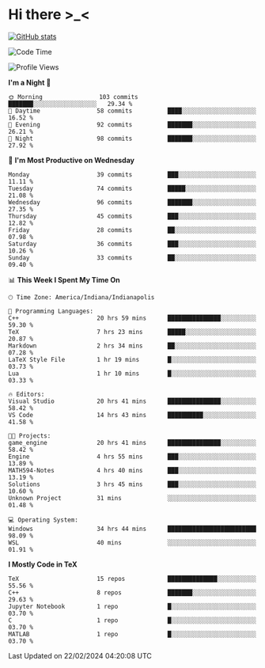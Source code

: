 # Hi there \>_<

[![GitHub stats](https://github-readme-stats.vercel.app/api?username=ARessegetesStery&show_icons=true&theme=transparent)](https://github.com/anuraghazra/github-readme-stats)

<!--START_SECTION:waka-->
![Code Time](http://img.shields.io/badge/Code%20Time-716%20hrs%2053%20mins-blue)

![Profile Views](http://img.shields.io/badge/Profile%20Views-1-blue)

**I'm a Night 🦉** 

```text
🌞 Morning                103 commits         ███████░░░░░░░░░░░░░░░░░░   29.34 % 
🌆 Daytime                58 commits          ████░░░░░░░░░░░░░░░░░░░░░   16.52 % 
🌃 Evening                92 commits          ███████░░░░░░░░░░░░░░░░░░   26.21 % 
🌙 Night                  98 commits          ███████░░░░░░░░░░░░░░░░░░   27.92 % 
```
📅 **I'm Most Productive on Wednesday** 

```text
Monday                   39 commits          ███░░░░░░░░░░░░░░░░░░░░░░   11.11 % 
Tuesday                  74 commits          █████░░░░░░░░░░░░░░░░░░░░   21.08 % 
Wednesday                96 commits          ███████░░░░░░░░░░░░░░░░░░   27.35 % 
Thursday                 45 commits          ███░░░░░░░░░░░░░░░░░░░░░░   12.82 % 
Friday                   28 commits          ██░░░░░░░░░░░░░░░░░░░░░░░   07.98 % 
Saturday                 36 commits          ███░░░░░░░░░░░░░░░░░░░░░░   10.26 % 
Sunday                   33 commits          ██░░░░░░░░░░░░░░░░░░░░░░░   09.40 % 
```


📊 **This Week I Spent My Time On** 

```text
🕑︎ Time Zone: America/Indiana/Indianapolis

💬 Programming Languages: 
C++                      20 hrs 59 mins      ███████████████░░░░░░░░░░   59.30 % 
TeX                      7 hrs 23 mins       █████░░░░░░░░░░░░░░░░░░░░   20.87 % 
Markdown                 2 hrs 34 mins       ██░░░░░░░░░░░░░░░░░░░░░░░   07.28 % 
LaTeX Style File         1 hr 19 mins        █░░░░░░░░░░░░░░░░░░░░░░░░   03.73 % 
Lua                      1 hr 10 mins        █░░░░░░░░░░░░░░░░░░░░░░░░   03.33 % 

🔥 Editors: 
Visual Studio            20 hrs 41 mins      ███████████████░░░░░░░░░░   58.42 % 
VS Code                  14 hrs 43 mins      ██████████░░░░░░░░░░░░░░░   41.58 % 

🐱‍💻 Projects: 
game_engine              20 hrs 41 mins      ███████████████░░░░░░░░░░   58.42 % 
Engine                   4 hrs 55 mins       ███░░░░░░░░░░░░░░░░░░░░░░   13.89 % 
MATH594-Notes            4 hrs 40 mins       ███░░░░░░░░░░░░░░░░░░░░░░   13.19 % 
Solutions                3 hrs 45 mins       ███░░░░░░░░░░░░░░░░░░░░░░   10.60 % 
Unknown Project          31 mins             ░░░░░░░░░░░░░░░░░░░░░░░░░   01.48 % 

💻 Operating System: 
Windows                  34 hrs 44 mins      █████████████████████████   98.09 % 
WSL                      40 mins             ░░░░░░░░░░░░░░░░░░░░░░░░░   01.91 % 
```

**I Mostly Code in TeX** 

```text
TeX                      15 repos            ██████████████░░░░░░░░░░░   55.56 % 
C++                      8 repos             ███████░░░░░░░░░░░░░░░░░░   29.63 % 
Jupyter Notebook         1 repo              █░░░░░░░░░░░░░░░░░░░░░░░░   03.70 % 
C                        1 repo              █░░░░░░░░░░░░░░░░░░░░░░░░   03.70 % 
MATLAB                   1 repo              █░░░░░░░░░░░░░░░░░░░░░░░░   03.70 % 
```




 Last Updated on 22/02/2024 04:20:08 UTC
<!--END_SECTION:waka-->
